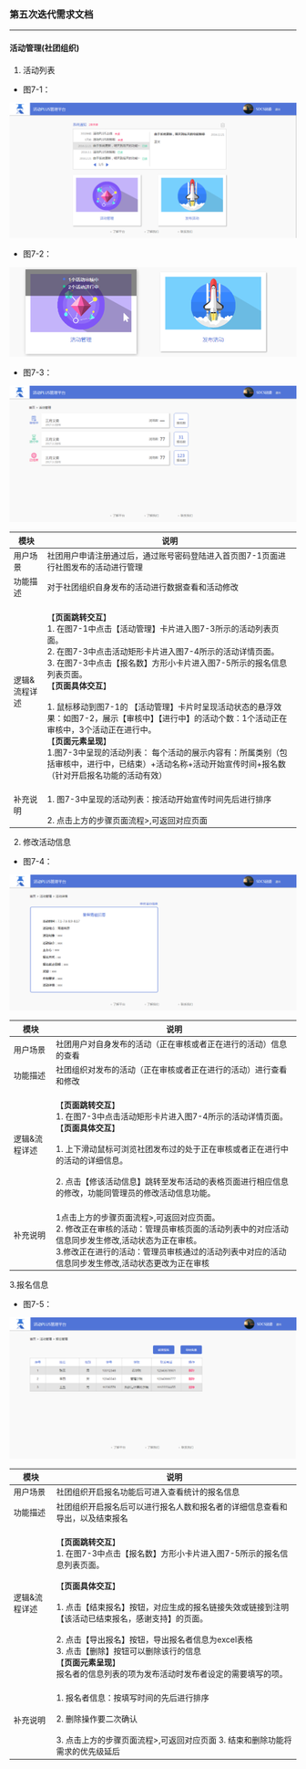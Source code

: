 ### 第五次迭代需求文档 ###

---

#### 活动管理(社团组织) ####
1. 活动列表
  
-  图7-1：

![image](https://github.com/SYSU-ActivityPlusPC/document/blob/master/picture/iteration5_7-1.png)

  
-  图7-2：

![image](https://github.com/SYSU-ActivityPlusPC/document/blob/master/picture/iteration5_7-2.png)

-  图7-3：

![image](https://github.com/SYSU-ActivityPlusPC/document/blob/master/picture/iteration5_7-3.png)

模块 | 说明
---|---
用户场景 | 社团用户申请注册通过后，通过账号密码登陆进入首页图7-1页面进行社图发布的活动进行管理
功能描述 | 对于社团组织自身发布的活动进行数据查看和活动修改
逻辑&流程详述 | <br>【**页面跳转交互**】 <br>1.	在图7-1中点击【活动管理】卡片进入图7-3所示的活动列表页面。<br>2.	在图7-3中点击活动矩形卡片进入图7-4所示的活动详情页面。<br>3.	在图7-3中点击【报名数】方形小卡片进入图7-5所示的报名信息列表页面。<br>【**页面具体交互**】</br><br>1. 鼠标移动到图7-1的 【活动管理】卡片时呈现活动状态的悬浮效果：如图7-2，展示【审核中】【进行中】的活动个数：1个活动正在审核中，3个活动正在进行中。</br>【**页面元素呈现**】 <br>1.图7-3中呈现的活动列表： 每个活动的展示内容有：所属类别（包括审核中，进行中，已结束）+活动名称+活动开始宣传时间+报名数（针对开启报名功能的活动有效）
补充说明 | <br>1. 图7-3中呈现的活动列表：按活动开始宣传时间先后进行排序</br><br>2.	点击上方的步骤页面流程>,可返回对应页面


2. 修改活动信息
  
-  图7-4：

![image](https://github.com/SYSU-ActivityPlusPC/document/blob/master/picture/iteration5_7-4.png)


模块 | 说明
---|---
用户场景 | 社团用户对自身发布的活动（正在审核或者正在进行的活动）信息的查看
功能描述 | 社团组织对发布的活动（正在审核或者正在进行的活动）进行查看和修改
逻辑&流程详述 | <br>【**页面跳转交互**】 <br>1.	在图7-3中点击活动矩形卡片进入图7-4所示的活动详情页面。<br>【**页面具体交互**】</br><br>1.	上下滑动鼠标可浏览社团发布过的处于正在审核或者正在进行中的活动的详细信息。</br><br>2. 	点击【修该活动信息】跳转至发布活动的表格页面进行相应信息的修改，功能同管理员的修改活动信息功能。</br>
补充说明 |<br>1点击上方的步骤页面流程>,可返回对应页面。<br>2.	修改正在审核的活动：管理员审核页面的活动列表中的对应活动信息同步发生修改,活动状态为正在审核。<br>3.修改正在进行的活动：管理员审核通过的活动列表中对应的活动信息同步发生修改,活动状态更改为正在审核

3.报名信息
  
-  图7-5：

![image](https://github.com/SYSU-ActivityPlusPC/document/blob/master/picture/iteration5_7-5.png)

  

模块 | 说明
---|---
用户场景 | 社团组织开启报名功能后可进入查看统计的报名信息
功能描述 | 社团组织开启报名后可以进行报名人数和报名者的详细信息查看和导出，以及结束报名
逻辑&流程详述 | <br>【**页面跳转交互**】 <br>1.		在图7-3中点击【报名数】方形小卡片进入图7-5所示的报名信息列表页面。</br><br>【**页面具体交互**】</br><br>1.		点击【结束报名】按钮，对应生成的报名链接失效或链接到注明【该活动已结束报名，感谢支持】的页面。<br><br>2.	点击【导出报名】按钮，导出报名者信息为excel表格<br>3.	点击【删除】按钮可以删除该行的信息<br>【**页面元素呈现**】 <br>报名者的信息列表的项为发布活动时发布者设定的需要填写的项。 </br>
补充说明 |<br> 1.	报名者信息：按填写时间的先后进行排序</br><br> 2.	删除操作要二次确认</br><br>3.	点击上方的步骤页面流程>,可返回对应页面 3. 结束和删除功能将需求的优先级延后
